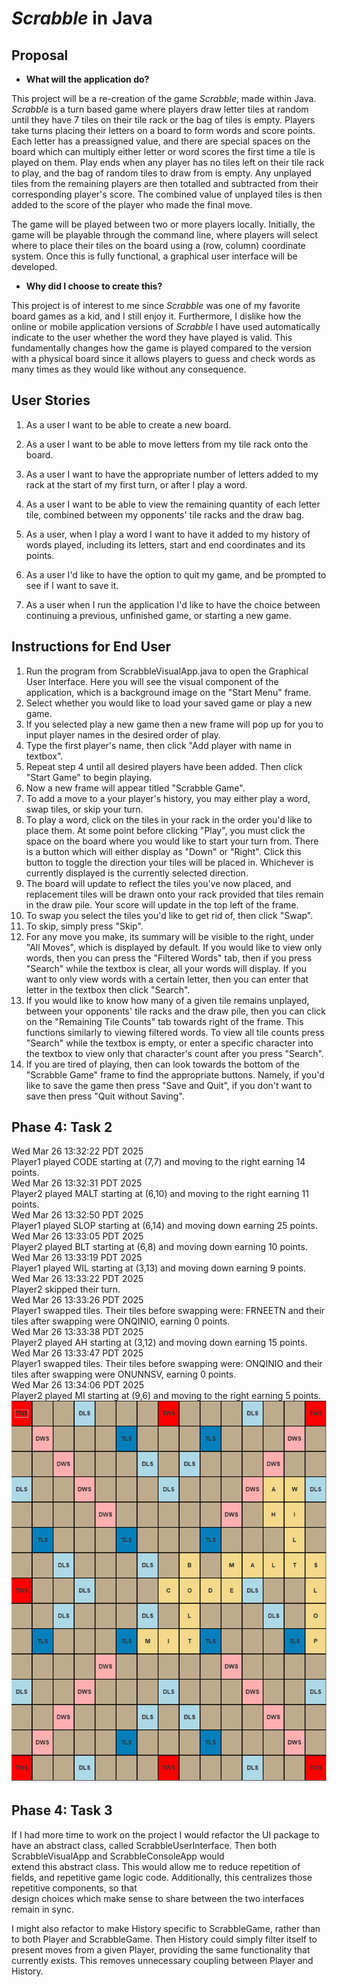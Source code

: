# *Scrabble* in Java

## Proposal
- **What will the application do?**

This project will be a re-creation of the game *Scrabble*, made within Java. *Scrabble* is a turn based game where players draw letter tiles at random until they have 7 tiles on their tile rack or the bag of tiles is empty. Players take turns placing their letters on a board to form words and score points. Each letter has a preassigned value, and there are special spaces on the board which can multiply either letter or word scores the first time a tile is played on them. Play ends when any player has no tiles left on their tile rack to play, and the bag of random tiles to draw from is empty. Any unplayed tiles from the remaining players are then totalled and subtracted from their corresponding player's score. The combined value of unplayed tiles is then added to the score of the player who made the final move.

The game will be played between two or more players locally. Initially, the game will be playable through the command line, where players will select where to place their tiles on the board using a (row, column) coordinate system. Once this is fully functional, a graphical user interface will be developed.

- **Why did I choose to create this?**

This project is of interest to me since *Scrabble* was one of my favorite board games as a kid, and I still enjoy it. Furthermore, I dislike how the online or mobile application versions of *Scrabble* I have used automatically indicate to the user whether the word they have played is valid. This fundamentally changes how the game is played compared to the version with a physical board since it allows players to guess and check words as many times as they would like without any consequence.

## User Stories
1. As a user I want to be able to create a new board.

2. As a user I want to be able to move letters from my tile rack onto the board.

3. As a user I want to have the appropriate number of letters added to my rack at the start of my first turn, or after I play a word.

4. As a user I want to be able to view the remaining quantity of each letter tile, combined between my opponents' tile racks and the draw bag.

5. As a user, when I play a word I want to have it added to my history of words played, including its letters, start and end coordinates and its points.

6. As a user I'd like to have the option to quit my game, and be prompted to see if I want to save it.

7. As a user when I run the application I'd like to have the choice between continuing a previous, unfinished game, or starting a new game.

## Instructions for End User

1. Run the program from ScrabbleVisualApp.java to open the Graphical User Interface.
Here you will see the visual component of the application, which is a background image on the "Start Menu" frame.
2. Select whether you would like to load your saved game or play a new game.
3. If you selected play a new game then a new frame will pop up for you to input player names in the desired order of play.
4. Type the first player's name, then click "Add player with name in textbox".
5. Repeat step 4 until all desired players have been added. Then click "Start Game" to begin playing. 
6. Now a new frame will appear titled "Scrabble Game".
7. To add a move to a your player's history, you may either play a word, swap tiles, or skip your turn. 
8. To play a word, click on the tiles in your rack in the order you'd like to place them. At some point before clicking "Play",
 you must click the space on the board where you would like to start your turn from. There is a button which will either display as "Down" or "Right".
 Click this button to toggle the direction your tiles will be placed in. Whichever is currently displayed is the currently selected direction.
 9. The board will update to reflect the tiles you've now placed,
 and replacement tiles will be drawn onto your rack provided that tiles remain in the draw pile. Your score will update in the top left of the frame. 
10. To swap you select the tiles you'd like to get rid of, then click "Swap".
11. To skip, simply press "Skip".
12. For any move you make, its summary will be visible to the right, under "All Moves", which is displayed by default. If you would 
like to view only words, then you can press the "Filtered Words" tab, then if you press "Search" while the textbox is clear, all your 
words will display. If you want to only view words with a certain letter, then you can enter that letter in the textbox then click "Search".
13. If you would like to know how many of a given tile remains unplayed, between your opponents' tile racks and the draw pile, then you can
click on the "Remaining Tile Counts" tab towards right of the frame. This functions similarly to viewing filtered words. To view all tile counts
press "Search" while the textbox is empty, or enter a specific character into the textbox to view only that character's count after you press "Search". 
14. If you are tired of playing, then can look towards the bottom of the "Scrabble Game" frame to find the appropriate buttons. 
Namely, if you'd like to save the game then press "Save and Quit", if you don't want to save then press "Quit without Saving".

## Phase 4: Task 2
Wed Mar 26 13:32:22 PDT 2025  
Player1 played CODE starting at (7,7) and moving to the right earning 14 points.    
Wed Mar 26 13:32:31 PDT 2025  
Player2 played MALT starting at (6,10) and moving to the right earning 11 points.   
Wed Mar 26 13:32:50 PDT 2025  
Player1 played SLOP starting at (6,14) and moving down earning 25 points.   
Wed Mar 26 13:33:05 PDT 2025  
Player2 played BLT starting at (6,8) and moving down earning 10 points.  
Wed Mar 26 13:33:19 PDT 2025  
Player1 played WIL starting at (3,13) and moving down earning 9 points.    
Wed Mar 26 13:33:22 PDT 2025  
Player2 skipped their turn.    
Wed Mar 26 13:33:26 PDT 2025  
Player1 swapped tiles. Their tiles before swapping were: FRNEETN and their tiles after swapping were ONQINIO, earning 0 points.  
Wed Mar 26 13:33:38 PDT 2025  
Player2 played AH starting at (3,12) and moving down earning 15 points.  
Wed Mar 26 13:33:47 PDT 2025  
Player1 swapped tiles. Their tiles before swapping were: ONQINIO and their tiles after swapping were ONUNNSV, earning 0 points.  
Wed Mar 26 13:34:06 PDT 2025  
Player2 played MI starting at (9,6) and moving to the right earning 5 points.  
![Board Example](data/eventLogExampleBoard.png)

## Phase 4: Task 3
If I had more time to work on the project I would refactor the UI package to have an abstract class, called ScrabbleUserInterface. Then both ScrabbleVisualApp and ScrabbleConsoleApp would  
extend this abstract class. This would allow me to reduce repetition of fields, and repetitive game logic code. Additionally, this centralizes those repetitive components, so that  
design choices which make sense to share between the two interfaces remain in sync. 

I might also refactor to make History specific to ScrabbleGame, rather than to both Player and ScrabbleGame. Then History could simply filter itself to present moves from a given Player,
providing the same functionality that currently exists. This removes unnecessary coupling between Player and History. 
